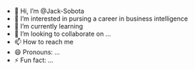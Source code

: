 - 👋 Hi, I’m @Jack-Sobota
- 👀 I’m interested in pursing a career in business intelligence
- 🌱 I’m currently learning 
- 💞️ I’m looking to collaborate on ...
- 📫 How to reach me
- 😄 Pronouns: ...
- ⚡ Fun fact: ...

<!---
Jack-Sobota/Jack-Sobota is a ✨ special ✨ repository because its `README.md` (this file) appears on your GitHub profile.
You can click the Preview link to take a look at your changes.
--->
